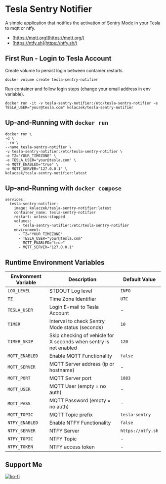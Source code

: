 # Tesla Sentry Notifier
A simple application that notifies the activation of Sentry Mode in your Tesla to mqtt or ntfy.

- [https://mqtt.org](https://mqtt.org/)
- [https://ntfy.sh](https://ntfy.sh/)

## First Run - Login to Tesla Account

Create volume to persist login between container restarts.

```
docker volume create tesla-sentry-notifier
```

Run container and follow login steps (change your email address in env variable).

```
docker run -it -v tesla-sentry-notifier:/etc/tesla-sentry-notifier -e TESLA_USER="your@tesla.com" kolaczek/tesla-sentry-notifier
```

## Up-and-Running with `docker run`

```
docker run \
-d \
--rm \
--name tesla-sentry-notifier \
-v tesla-sentry-notifier:/etc/tesla-sentry-notifier \
-e TZ="YOUR_TIMEZONE" \
-e TESLA_USER="your@tesla.com" \
-e MQTT_ENABLED="true" \
-e MQTT_SERVER="127.0.0.1" \
kolaczek/tesla-sentry-notifier:latest
```

## Up-and-Running with `docker compose`

```
services:
  tesla-sentry-notifier:
    image: kolaczek/tesla-sentry-notifier:latest
    container_name: tesla-sentry-notifier
    restart: unless-stopped
    volumes:
      - tesla-sentry-notifier:/etc/tesla-sentry-notifier
    environment:
      - TZ="YOUR_TIMEZONE"
      - TESLA_USER="your@tesla.com"
      - MQTT_ENABLED="true"
      - MQTT_SERVER="127.0.0.1"
```

## Runtime Environment Variables

| Environment Variable  | Description | Default Value |
| --------------------- | ----------- | ------------- |
| `LOG_LEVEL` | STDOUT Log level | `INFO` |
| `TZ` | Time Zone Identifier | `UTC` |
| `TESLA_USER` | Login E-mail to Tesla Account | - |
| `TIMER` | Interval to check Sentry Mode status (seconds) | `10` |
| `TIMER_SKIP` | Skip checking of vehicle for X seconds when sentry is not enabled | `120` |
| `MQTT_ENABLED` | Enable MQTT Functionality | `false` |
| `MQTT_SERVER` | MQTT Server address (ip or hostname) | - |
| `MQTT_PORT` | MQTT Server port | `1883` |
| `MQTT_USER` | MQTT User (empty = no auth) | - |
| `MQTT_PASS` | MQTT Password (empty = no auth) | - |
| `MQTT_TOPIC` | MQTT Topic prefix | `tesla-sentry` |
| `NTFY_ENABLED` | Enable NTFY Functionality | `false` |
| `NTFY_SERVER` | NTFY Server | `https://ntfy.sh` |
| `NTFY_TOPIC` | NTFY Topic | - |
| `NTFY_TOKEN` | NTFY access token | - |

## Support Me

[![ko-fi](https://ko-fi.com/img/githubbutton_sm.svg)](https://ko-fi.com/kolaczek)
